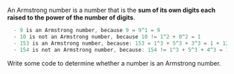 An Armstrong number is a number that is the **sum of its own digits each raised to the power of the number of digits**.

```js
  - 9 is an Armstrong number, because 9 = 9^1 = 9
  - 10 is not an Armstrong number, because 10 != 1^2 + 0^2 = 1
  - 153 is an Armstrong number, because: 153 = 1^3 + 5^3 + 3^3 = 1 + 125 + 27 = 153
  - 154 is not an Armstrong number, because: 154 != 1^3 + 5^3 + 4^3 = 1 + 125 + 64 = 190
```

Write some code to determine whether a number is an Armstrong number.